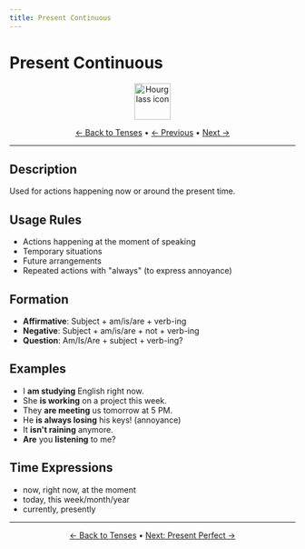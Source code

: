 ```yaml
---
title: Present Continuous
---
```


# Present Continuous

<div align="center">
  <img src="https://cdn.jsdelivr.net/gh/twitter/twemoji@14.0.2/assets/72x72/23f3.png" alt="Hourglass icon" width="64">
</div>

<div align="center">

[← Back to Tenses](./) • [← Previous](01-present-simple.md) • [Next →](03-present-perfect.md)

</div>

---

## Description
Used for actions happening now or around the present time.

## Usage Rules
- Actions happening at the moment of speaking
- Temporary situations
- Future arrangements
- Repeated actions with "always" (to express annoyance)

## Formation
- **Affirmative**: Subject + am/is/are + verb-ing
- **Negative**: Subject + am/is/are + not + verb-ing
- **Question**: Am/Is/Are + subject + verb-ing?

## Examples
- I **am studying** English right now.
- She **is working** on a project this week.
- They **are meeting** us tomorrow at 5 PM.
- He **is always losing** his keys! (annoyance)
- It **isn't raining** anymore.
- **Are** you **listening** to me?

## Time Expressions
- now, right now, at the moment
- today, this week/month/year
- currently, presently

---

<div align="center">

[← Back to Tenses](./) • [Next: Present Perfect →](03-present-perfect.md)

</div>
